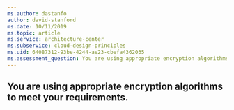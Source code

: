 ```yaml
---
ms.author: dastanfo
author: david-stanford
ms.date: 10/11/2019
ms.topic: article
ms.service: architecture-center
ms.subservice: cloud-design-principles
ms.uid: 64087312-93be-4244-ae23-cbefa4362035
ms.assessment_question: You are using appropriate encryption algorithms to meet your requirements.
---
```

## You are using appropriate encryption algorithms to meet your requirements.


